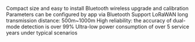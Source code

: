 Compact size and easy to install
Bluetooth wireless upgrade and calibration
Parameters can be configured by app via Bluetooth
Support LoRaWAN long transmission distance: 500m~1000m
High reliability: the accuracy of dual-mode detection is over 99%
Ultra-low power consumption of over 5 service years under typical scenarios
